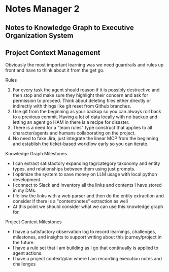 # Notes Manager 2

## Notes to Knowledge Graph to Executive Organization System

## Project Context Management

Obviously the most important learning was we need guardrails and rules up front and have to think about it from the get go. 

Rules
1. For every task the agent should reason if it is possibly destructive and then stop and make sure they highlight their concern and ask for permission to proceed. Think about deleting files either directly or indirectly with things like git reset from Github branches. 
2. Use git from the beginning as your backup so you can always roll back to a previous commit. Having a lot of data locally with no backup and letting an agent go HAM in there is a recipe for disaster. 
3. There is a need for a "team rules" type construct that applies to all character/agents and humans collaborating on the project. 
4. No need to fake Jira, just integrate the linear MCP from the beginning and establish the ticket-based workflow early so you can iterate. 

Knowledge Graph Milestones
- I can extract satisfactory expanding tag/category taxonomy and entity types, and relationships between them using just prompts. 
- I optimize the system to save money on LLM usage with local python development. 
- I connect to Slack and inventory all the links and contents I have stored in my DMs. 
- I follow the links with a web parser and then do the entity extraction and consider if there is a "content/notes" extraction as well
- At this point we should consider what we can use this knowledge graph for. 

Project Context Milestones
- I have a satisfactory observation log to record learnings, challenges, milestones, and insights to support writing about this journey/project in the future. 
- I have a rule set that I am building as I go that continually is applied to agent actions.
- I have a project context/plan where I am recording execution notes and challenges